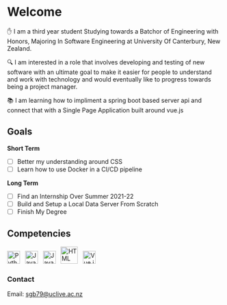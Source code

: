 
# Welcome

:hand: I am a third year student Studying towards a Batchor of Engineering with Honors, Majoring In Software Engineering at University Of Canterbury, New Zealand. 

:mag: I am interested in a role that involves developing and testing of new software with an ultimate goal to make it easier for people to understand and work with technology and would eventually like to progress towards being a project manager.

:books: I am learning how to impliment a spring boot based server api and connect that with a Single Page Application built around vue.js

## Goals

**Short Term**
- [ ] Better my understanding around CSS 
- [ ] Learn how to use Docker in a CI/CD pipeline  

**Long Term**

- [ ] Find an Internship Over Summer 2021-22
- [ ] Build and Setup a Local Data Server From Scratch
- [ ] Finish My Degree

## Competencies

<img src="https://upload.wikimedia.org/wikipedia/commons/c/c3/Python-logo-notext.svg" alt="Python" width ="30px"/> &nbsp; <img src="https://upload.wikimedia.org/wikipedia/en/3/30/Java_programming_language_logo.svg" alt="Java" width="30px"/> &nbsp; <img src="https://upload.wikimedia.org/wikipedia/commons/d/d4/Javascript-shield.svg" alt="Javascript" width="30px"/> &nbsp; <img src="https://upload.wikimedia.org/wikipedia/commons/6/61/HTML5_logo_and_wordmark.svg" alt="HTML" width="40px"/> &nbsp; <img src="https://upload.wikimedia.org/wikipedia/commons/9/95/Vue.js_Logo_2.svg" alt="Vue.js" width ="30px"/>

### Contact
Email: sgb79@uclive.ac.nz
